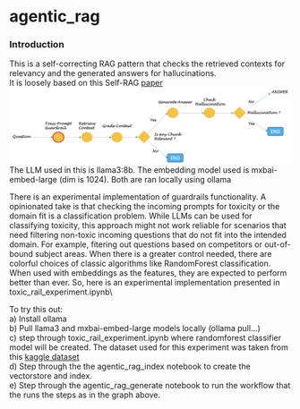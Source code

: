 # agentic_rag

### Introduction
This is a self-correcting RAG pattern that checks the retrieved contexts for relevancy and the generated answers for hallucinations.\
It is loosely based on this Self-RAG [paper](https://arxiv.org/abs/2310.11511)\
<img title="flow"  src="resource/flow.png">\
The LLM used in this is llama3:8b. The embedding model used is mxbai-embed-large (dim is 1024). Both are ran locally using ollama

There is an experimental implementation of guardrails functionality. A opinionated take is that checking the incoming prompts for toxicity or the domain fit is a classification problem. While LLMs can be used for classifying toxicity, this approach might not work reliable for scenarios that need filtering non-toxic incoming questions that do not fit into the intended domain. For example, fitering out questions based on competitors or out-of-bound subject areas. When there is a greater control needed, there are colorful choices of classic algorithms like RandomForest classification. When used with embeddings as the features, they are expected to perform better than ever. So, here is an experimental implementation presented in toxic_rail_experiment.ipynb\

To try this out:\
    a) Install ollama\
    b) Pull llama3 and mxbai-embed-large models locally (ollama pull...)\
    c) step through toxic_rail_experiment.ipynb where randomforest classifier model will be created. The dataset used for this experiment was taken from this [kaggle dataset](https://www.kaggle.com/c/jigsaw-toxic-comment-classification-challenge/data) \
    d) Step through the the agentic_rag_index notebook to create the vectorstore and index.\
    e) Step through the agentic_rag_generate notebook to run the workflow that the runs the steps as in the graph above.
